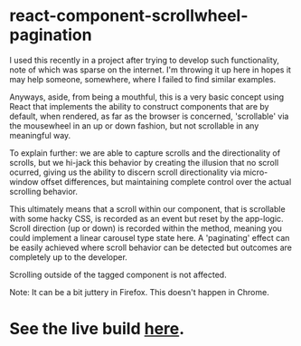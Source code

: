 # react-component-scrollwheel-pagination



I used this recently in a project after trying to develop such functionality, note of which was sparse on the internet. I'm throwing it up here in hopes it may help someone, somewhere, where I failed to find similar examples.


Anyways, aside, from being a mouthful, this is a very basic concept using React that implements the ability to construct components that are by default, when rendered, as far as the browser is concerned, 'scrollable' via the mousewheel in an up or down fashion, but not scrollable in any meaningful way.

To explain further: we are able to capture scrolls and the directionality of scrolls, but we hi-jack this behavior by creating the illusion that no scroll ocurred, giving us the ability to discern scroll directionality via micro-window offset differences, but maintaining complete control over the actual scrolling behavior.

This ultimately means that a scroll within our component, that is scrollable with some hacky CSS, is recorded as an event but reset by the app-logic. Scroll direction (up or down) is recorded within the method, meaning you could implement a linear carousel type state here. A 'paginating' effect can be easily achieved where scroll behavior can be detected but outcomes are completely up to the developer.

Scrolling outside of the tagged component is not affected.

Note: It can be a bit juttery in Firefox. This doesn't happen in Chrome.

# See the live build [here](https://franklyt.github.io/react-component-scrollwheel-pagination/).
